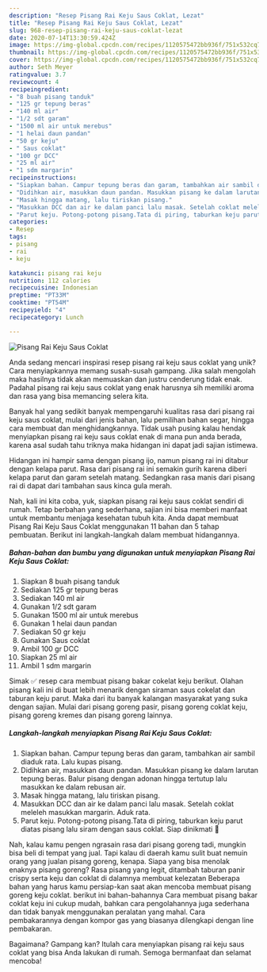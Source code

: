 ```yaml
---
description: "Resep Pisang Rai Keju Saus Coklat, Lezat"
title: "Resep Pisang Rai Keju Saus Coklat, Lezat"
slug: 968-resep-pisang-rai-keju-saus-coklat-lezat
date: 2020-07-14T13:30:59.424Z
image: https://img-global.cpcdn.com/recipes/1120575472bb936f/751x532cq70/pisang-rai-keju-saus-coklat-foto-resep-utama.jpg
thumbnail: https://img-global.cpcdn.com/recipes/1120575472bb936f/751x532cq70/pisang-rai-keju-saus-coklat-foto-resep-utama.jpg
cover: https://img-global.cpcdn.com/recipes/1120575472bb936f/751x532cq70/pisang-rai-keju-saus-coklat-foto-resep-utama.jpg
author: Seth Meyer
ratingvalue: 3.7
reviewcount: 4
recipeingredient:
- "8 buah pisang tanduk"
- "125 gr tepung beras"
- "140 ml air"
- "1/2 sdt garam"
- "1500 ml air untuk merebus"
- "1 helai daun pandan"
- "50 gr keju"
- " Saus coklat"
- "100 gr DCC"
- "25 ml air"
- "1 sdm margarin"
recipeinstructions:
- "Siapkan bahan. Campur tepung beras dan garam, tambahkan air sambil diaduk rata. Lalu kupas pisang."
- "Didihkan air, masukkan daun pandan. Masukkan pisang ke dalam larutan tepung beras. Balur pisang dengan adonan hingga tertutup lalu masukkan ke dalam rebusan air."
- "Masak hingga matang, lalu tiriskan pisang."
- "Masukkan DCC dan air ke dalam panci lalu masak. Setelah coklat meleleh masukkan margarin. Aduk rata."
- "Parut keju. Potong-potong pisang.Tata di piring, taburkan keju parut diatas pisang lalu siram dengan saus coklat. Siap dinikmati 🤤"
categories:
- Resep
tags:
- pisang
- rai
- keju

katakunci: pisang rai keju 
nutrition: 112 calories
recipecuisine: Indonesian
preptime: "PT33M"
cooktime: "PT54M"
recipeyield: "4"
recipecategory: Lunch

---
```



![Pisang Rai Keju Saus Coklat](https://img-global.cpcdn.com/recipes/1120575472bb936f/751x532cq70/pisang-rai-keju-saus-coklat-foto-resep-utama.jpg)

Anda sedang mencari inspirasi resep pisang rai keju saus coklat yang unik? Cara menyiapkannya memang susah-susah gampang. Jika salah mengolah maka hasilnya tidak akan memuaskan dan justru cenderung tidak enak. Padahal pisang rai keju saus coklat yang enak harusnya sih memiliki aroma dan rasa yang bisa memancing selera kita.

Banyak hal yang sedikit banyak mempengaruhi kualitas rasa dari pisang rai keju saus coklat, mulai dari jenis bahan, lalu pemilihan bahan segar, hingga cara membuat dan menghidangkannya. Tidak usah pusing kalau hendak menyiapkan pisang rai keju saus coklat enak di mana pun anda berada, karena asal sudah tahu triknya maka hidangan ini dapat jadi sajian istimewa.

Hidangan ini hampir sama dengan pisang ijo, namun pisang rai ini ditabur dengan kelapa parut. Rasa dari pisang rai ini semakin gurih karena diberi kelapa parut dan garam setelah matang. Sedangkan rasa manis dari pisang rai di dapat dari tambahan saus kinca gula merah.


Nah, kali ini kita coba, yuk, siapkan pisang rai keju saus coklat sendiri di rumah. Tetap berbahan yang sederhana, sajian ini bisa memberi manfaat untuk membantu menjaga kesehatan tubuh kita. Anda dapat membuat Pisang Rai Keju Saus Coklat menggunakan 11 bahan dan 5 tahap pembuatan. Berikut ini langkah-langkah dalam membuat hidangannya.

<!--inarticleads1-->

##### Bahan-bahan dan bumbu yang digunakan untuk menyiapkan Pisang Rai Keju Saus Coklat:

1. Siapkan 8 buah pisang tanduk
1. Sediakan 125 gr tepung beras
1. Sediakan 140 ml air
1. Gunakan 1/2 sdt garam
1. Gunakan 1500 ml air untuk merebus
1. Gunakan 1 helai daun pandan
1. Sediakan 50 gr keju
1. Gunakan  Saus coklat
1. Ambil 100 gr DCC
1. Siapkan 25 ml air
1. Ambil 1 sdm margarin


Simak ✅ resep cara membuat pisang bakar cokelat keju berikut. Olahan pisang kali ini di buat lebih menarik dengan siraman saus cokelat dan taburan keju parut. Maka dari itu banyak kalangan masyarakat yang suka dengan sajian. Mulai dari pisang goreng pasir, pisang goreng coklat keju, pisang goreng kremes dan pisang goreng lainnya. 

<!--inarticleads2-->

##### Langkah-langkah menyiapkan Pisang Rai Keju Saus Coklat:

1. Siapkan bahan. Campur tepung beras dan garam, tambahkan air sambil diaduk rata. Lalu kupas pisang.
1. Didihkan air, masukkan daun pandan. Masukkan pisang ke dalam larutan tepung beras. Balur pisang dengan adonan hingga tertutup lalu masukkan ke dalam rebusan air.
1. Masak hingga matang, lalu tiriskan pisang.
1. Masukkan DCC dan air ke dalam panci lalu masak. Setelah coklat meleleh masukkan margarin. Aduk rata.
1. Parut keju. Potong-potong pisang.Tata di piring, taburkan keju parut diatas pisang lalu siram dengan saus coklat. Siap dinikmati 🤤


Nah, kalau kamu pengen ngrasain rasa dari pisang goreng tadi, mungkin bisa beli di tempat yang jual. Tapi kalau di daerah kamu sulit buat nemuin orang yang jualan pisang goreng, kenapa. Siapa yang bisa menolak enaknya pisang goreng? Rasa pisang yang legit, ditambah taburan panir crispy serta keju dan coklat di dalamnya membuat kelezatan Beberapa bahan yang harus kamu persiap-kan saat akan mencoba membuat pisang goreng keju coklat. berikut ini bahan-bahannya Cara membuat pisang bakar coklat keju ini cukup mudah, bahkan cara pengolahannya juga sederhana dan tidak banyak menggunakan peralatan yang mahal. Cara pembakarannya dengan kompor gas yang biasanya dilengkapi dengan line pembakaran. 

Bagaimana? Gampang kan? Itulah cara menyiapkan pisang rai keju saus coklat yang bisa Anda lakukan di rumah. Semoga bermanfaat dan selamat mencoba!
